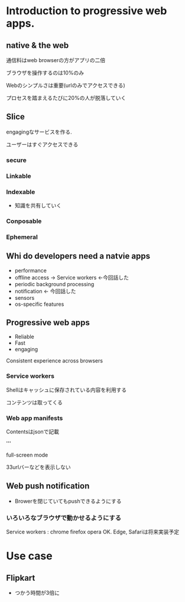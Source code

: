 # Introduction to progressive web apps.

## native & the web

通信料はweb browserの方がアプリの二倍

ブラウザを操作するのは10%のみ

Webのシンプルさは重要(urlのみでアクセスできる)

プロセスを踏まえるたびに20%の人が脱落していく

## Slice

engagingなサービスを作る.

ユーザーはすぐアクセスできる

### secure

### Linkable

### Indexable

+ 知識を共有していく

### Conposable

### Ephemeral

## Whi do developers need a natvie apps

* performance
* offline access -> Service workers <-今回話した
* periodic background processing
* notification <- 今回話した
* sensors
* os-specific features

## Progressive web apps

* Reliable
* Fast
* engaging

Consistent experience across browsers

### Service workers

Shellはキャッシュに保存されている内容を利用する

コンテンツは取ってくる

### Web app manifests

Contentsはjsonで記載

'''
<link rel="manifests" href="manifests.json"
'''

## full-screen mode

33urlバーなどを表示しない

## Web push notification

* Browerを閉じていてもpushできるようにする

### いろいろなブラウザで動かせるようにする

Service workers : chrome firefox opera OK. Edge, Safariは将来実装予定

# Use case

## Flipkart

* つかう時間が3倍に
